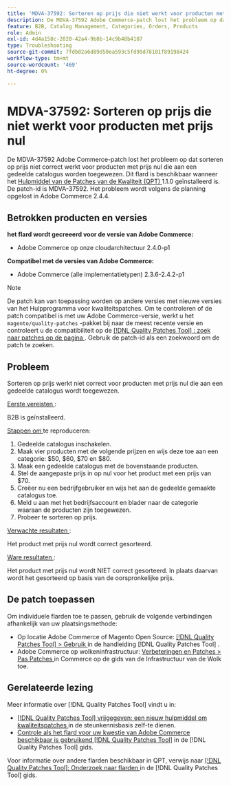 ```yaml
---
title: 'MDVA-37592: Sorteren op prijs die niet werkt voor producten met prijs nul'
description: De MDVA-37592 Adobe Commerce-patch lost het probleem op dat sorteren op prijs niet correct werkt voor producten met prijs nul die aan een gedeelde catalogus worden toegewezen. Deze patch is beschikbaar wanneer [Quality Patches Tool (QPT)] (https://experienceleague.adobe.com/en/docs/commerce-operations/tools/quality-patches-tool/quality-patches-tool-to-self-serve-quality-patches) 1.1.0 is geïnstalleerd. De patch-id is MDVA-37592. Het probleem wordt volgens de planning opgelost in Adobe Commerce 2.4.4.
feature: B2B, Catalog Management, Categories, Orders, Products
role: Admin
exl-id: 4d4a158c-2020-42a4-9b8b-14c9b48b4107
type: Troubleshooting
source-git-commit: 7fdb02a6d89d50ea593c5fd99d78101f89198424
workflow-type: tm+mt
source-wordcount: '469'
ht-degree: 0%

---
```


# MDVA-37592: Sorteren op prijs die niet werkt voor producten met prijs nul

De MDVA-37592 Adobe Commerce-patch lost het probleem op dat sorteren op prijs niet correct werkt voor producten met prijs nul die aan een gedeelde catalogus worden toegewezen. Dit flard is beschikbaar wanneer het [ Hulpmiddel van de Patches van de Kwaliteit (QPT) ](https://experienceleague.adobe.com/en/docs/commerce-operations/tools/quality-patches-tool/quality-patches-tool-to-self-serve-quality-patches) 1.1.0 geïnstalleerd is. De patch-id is MDVA-37592. Het probleem wordt volgens de planning opgelost in Adobe Commerce 2.4.4.

## Betrokken producten en versies

**het flard wordt gecreeerd voor de versie van Adobe Commerce:**

* Adobe Commerce op onze cloudarchitectuur 2.4.0-p1

**Compatibel met de versies van Adobe Commerce:**

* Adobe Commerce (alle implementatietypen) 2.3.6-2.4.2-p1

>[!NOTE]
>
>De patch kan van toepassing worden op andere versies met nieuwe versies van het Hulpprogramma voor kwaliteitspatches. Om te controleren of de patch compatibel is met uw Adobe Commerce-versie, werkt u het `magento/quality-patches` -pakket bij naar de meest recente versie en controleert u de compatibiliteit op de [[!DNL Quality Patches Tool] : zoek naar patches op de pagina ](https://experienceleague.adobe.com/en/docs/commerce-operations/tools/quality-patches-tool/quality-patches-tool-to-self-serve-quality-patches) . Gebruik de patch-id als een zoekwoord om de patch te zoeken.

## Probleem

Sorteren op prijs werkt niet correct voor producten met prijs nul die aan een gedeelde catalogus wordt toegewezen.

<u> Eerste vereisten </u>:

B2B is geïnstalleerd.

<u> Stappen om </u> te reproduceren:

1. Gedeelde catalogus inschakelen.
1. Maak vier producten met de volgende prijzen en wijs deze toe aan een categorie: $50, $60, $70 en $80.
1. Maak een gedeelde catalogus met de bovenstaande producten.
1. Stel de aangepaste prijs in op nul voor het product met een prijs van $70.
1. Creëer nu een bedrijfgebruiker en wijs het aan de gedeelde gemaakte catalogus toe.
1. Meld u aan met het bedrijfsaccount en blader naar de categorie waaraan de producten zijn toegewezen.
1. Probeer te sorteren op prijs.

<u> Verwachte resultaten </u>:

Het product met prijs nul wordt correct gesorteerd.

<u> Ware resultaten </u>:

Het product met prijs nul wordt NIET correct gesorteerd. In plaats daarvan wordt het gesorteerd op basis van de oorspronkelijke prijs.

## De patch toepassen

Om individuele flarden toe te passen, gebruik de volgende verbindingen afhankelijk van uw plaatsingsmethode:

* Op locatie Adobe Commerce of Magento Open Source: [[!DNL Quality Patches Tool] > Gebruik ](/help/tools/quality-patches-tool/usage.md) in de handleiding [!DNL Quality Patches Tool] .
* Adobe Commerce op wolkeninfrastructuur: [ Verbeteringen en Patches > Pas Patches ](https://experienceleague.adobe.com/docs/commerce-cloud-service/user-guide/develop/upgrade/apply-patches.html) in Commerce op de gids van de Infrastructuur van de Wolk toe.

## Gerelateerde lezing

Meer informatie over [!DNL Quality Patches Tool] vindt u in:

* [[!DNL Quality Patches Tool]  vrijgegeven: een nieuw hulpmiddel om kwaliteitspatches ](https://experienceleague.adobe.com/en/docs/commerce-operations/tools/quality-patches-tool/quality-patches-tool-to-self-serve-quality-patches) in de steunkennisbasis zelf-te dienen.
* [ Controle als het flard voor uw kwestie van Adobe Commerce beschikbaar is gebruikend  [!DNL Quality Patches Tool]](/help/tools/quality-patches-tool/patches-available-in-qpt/check-patch-for-magento-issue-with-magento-quality-patches.md) in de [!DNL Quality Patches Tool] gids.

Voor informatie over andere flarden beschikbaar in QPT, verwijs naar [[!DNL Quality Patches Tool]: Onderzoek naar flarden ](https://experienceleague.adobe.com/tools/commerce-quality-patches/index.html) in de [!DNL Quality Patches Tool] gids.
